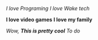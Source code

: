 *I love Programing*
_I love Wake tech_

**I love video games**
__I love my family__

_Wow, **This is pretty cool** To do_
